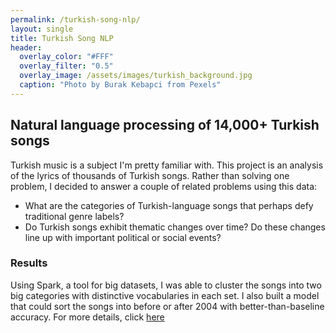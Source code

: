 ```yaml
---
permalink: /turkish-song-nlp/
layout: single
title: Turkish Song NLP
header:
  overlay_color: "#FFF"
  overlay_filter: "0.5"
  overlay_image: /assets/images/turkish_background.jpg
  caption: "Photo by Burak Kebapci from Pexels"
---
```


## Natural language processing of 14,000+ Turkish songs  
Turkish music is a subject I'm pretty familiar with. This project is an analysis of the lyrics of thousands of Turkish songs. Rather than solving one problem, I decided to answer a couple of related problems using this data:  
- What are the categories of Turkish-language songs that perhaps defy traditional genre labels?  
- Do Turkish songs exhibit thematic changes over time? Do these changes line up with important political or social events?  

### Results
Using Spark, a tool for big datasets, I was able to cluster the songs into two big categories with distinctive vocabularies in each set. I also built a model that could sort the songs into before or after 2004 with better-than-baseline accuracy. For more details, click [here](https://github.com/jonwithers/turkish-song-nlp)
